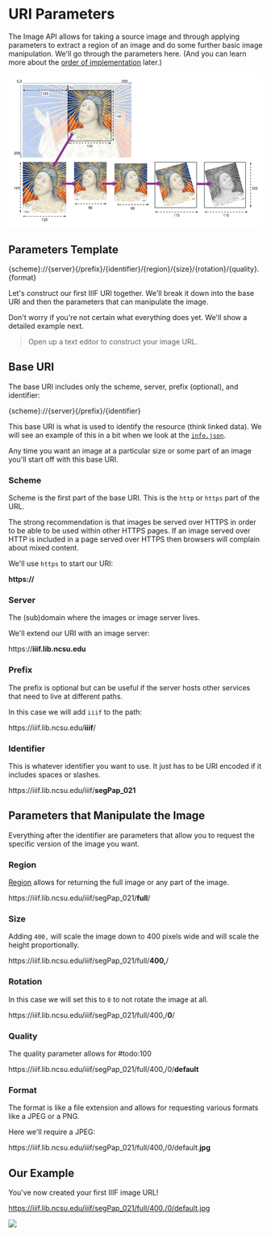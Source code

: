 # URI Parameters

The Image API allows for taking a source image and through applying parameters to extract a region of an image and do some further basic image manipulation. We'll go through the parameters here. (And you can learn more about the [order of implementation](order-of-implementation.md) later.)

![](../assets/images/transformation.png)

## Parameters Template

<div class="alert">{scheme}://{server}{/prefix}/{identifier}/{region}/{size}/{rotation}/{quality}.{format}</div>

Let's construct our first IIIF URI together. We'll break it down into the base URI and then the parameters that can manipulate the image.

 Don't worry if you're not certain what everything does yet. We'll show a detailed example next.

> Open up a text editor to construct your image URL.

## Base URI

The base URI includes only the scheme, server, prefix (optional), and identifier:

<div class="alert">{scheme}://{server}{/prefix}/{identifier}</div>

This base URI is what is used to identify the resource (think linked data). We will see an example of this in a bit when we look at the [`info.json`](info.md).

Any time you want an image at a particular size or some part of an image you'll start off with this base URI.

### Scheme

Scheme is the first part of the base URI. This is the `http` or `https` part of the URL.

The strong recommendation is that images be served over HTTPS in order to be able to be used within other HTTPS pages. If an image served over HTTP is included in a page served over HTTPS then browsers will complain about mixed content.

We'll use `https` to start our URI:
<div class="alert"><strong>https://</strong></div>

### Server

The (sub)domain where the images or image server lives.

We'll extend our URI with an image server:
<div class="alert">https://<strong>iiif.lib.ncsu.edu</strong></div>

### Prefix

The prefix is optional but can be useful if the server hosts other services that need to live at different paths.

In this case we will add `iiif` to the path:
<div class="alert">https://iiif.lib.ncsu.edu/<strong>iiif</strong>/</div>

### Identifier

This is whatever identifier you want to use. It just has to be URI encoded if it includes spaces or slashes. <!-- (which you should probably not be adding to identifiers in any case) -->

<div class="alert">https://iiif.lib.ncsu.edu/iiif/<strong>segPap_021</strong></div>


## Parameters that Manipulate the Image
Everything after the identifier are parameters that allow you to request the specific version of the image you want.

### Region

[Region](http://iiif.io/api/image/2.1/#region) allows for returning the full image or any part of the image.

<div class="alert">https://iiif.lib.ncsu.edu/iiif/segPap_021/<strong>full</strong>/</div>

### Size

<!-- #todo:100 scale an image to the required size. -->

Adding `400,` will scale the image down to 400 pixels wide and will scale the height proportionally.

<div class="alert">https://iiif.lib.ncsu.edu/iiif/segPap_021/full/<strong>400,</strong>/</div>

### Rotation

<!-- #todo:100 rotate the image -->

In this case we will set this to `0` to not rotate the image at all.

<div class="alert">https://iiif.lib.ncsu.edu/iiif/segPap_021/full/400,/<strong>0</strong>/</div>

### Quality

The quality parameter allows for #todo:100

<div class="alert">https://iiif.lib.ncsu.edu/iiif/segPap_021/full/400,/0/<strong>default</strong></div>

### Format

The format is like a file extension and allows for requesting various formats like a JPEG or a PNG.

Here we'll require a JPEG:

<div class="alert">https://iiif.lib.ncsu.edu/iiif/segPap_021/full/400,/0/default.<strong>jpg</strong></div>

## Our Example

You've now created your first IIIF image URL!

https://iiif.lib.ncsu.edu/iiif/segPap_021/full/400,/0/default.jpg

![](https://iiif.lib.ncsu.edu/iiif/segPap_021/full/400,/0/default.jpg)

<!-- #todo:0 show an example that shows how the numbers are applied -->
